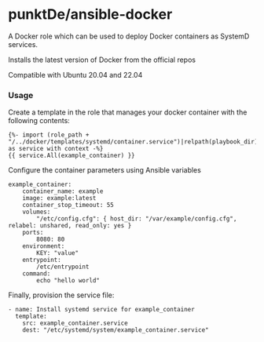 # punktDe/ansible-docker

A Docker role which can be used to deploy Docker containers as SystemD services.

Installs the latest version of Docker from the official repos

Compatible with Ubuntu 20.04 and 22.04

### Usage
Create a template in the role that manages your docker container with the following contents:
```
{%- import (role_path + "/../docker/templates/systemd/container.service")|relpath(playbook_dir) as service with context -%}
{{ service.All(example_container) }}
```

Configure the container parameters using Ansible variables
```
example_container:
    container_name: example
    image: example:latest
    container_stop_timeout: 55
    volumes:
        "/etc/config.cfg": { host_dir: "/var/example/config.cfg", relabel: unshared, read_only: yes }
    ports:
        8080: 80
    environment:
        KEY: "value"
    entrypoint:
        /etc/entrypoint
    command:
        echo "hello world"
```

Finally, provision the service file:
```
- name: Install systemd service for example_container
  template:
    src: example_container.service
    dest: "/etc/systemd/system/example_container.service"
```
